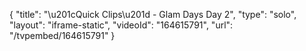 {
    "title": "\u201cQuick Clips\u201d - Glam Days Day 2",
    "type": "solo",
    "layout": "iframe-static",
    "videoId": "164615791",
    "url": "\/tvpembed\/164615791"
}